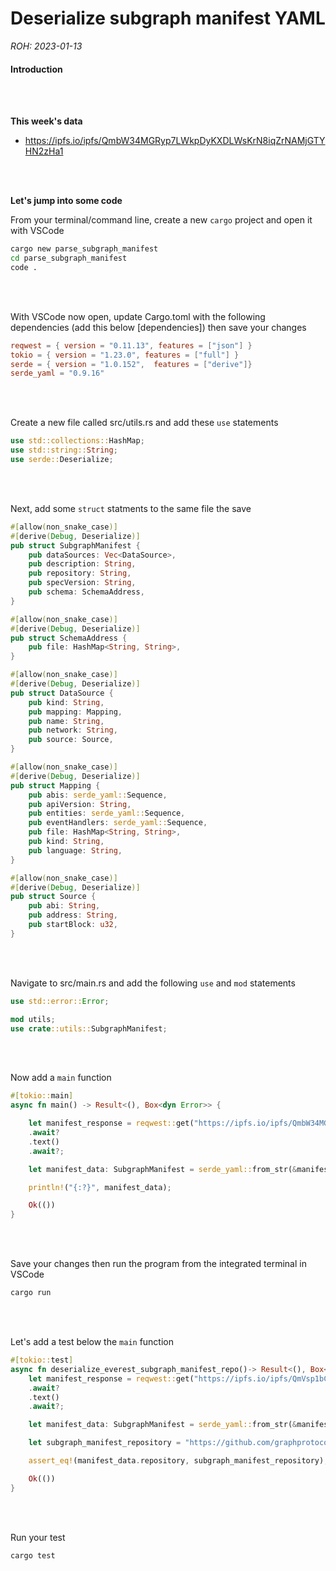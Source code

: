 # Deserialize subgraph manifest YAML

*ROH: 2023-01-13*

#### Introduction

<br>
<br>

**This week's data**
* https://ipfs.io/ipfs/QmbW34MGRyp7LWkpDyKXDLWsKrN8iqZrNAMjGTYHN2zHa1


<br>
<br>

**Let's jump into some code**

From your terminal/command line, create a new `cargo` project and open it with VSCode

``` bash
cargo new parse_subgraph_manifest
cd parse_subgraph_manifest
code .
```
<br>
<br>

With VSCode now open, update Cargo.toml with the following dependencies (add this below [dependencies]) then save your changes

``` toml
reqwest = { version = "0.11.13", features = ["json"] }
tokio = { version = "1.23.0", features = ["full"] }
serde = { version = "1.0.152",  features = ["derive"]}
serde_yaml = "0.9.16"
```
<br>
<br>

Create a new file called src/utils.rs and add these `use` statements

``` rust
use std::collections::HashMap;
use std::string::String;
use serde::Deserialize;
```
<br>
<br>

Next, add some `struct` statments to the same file the save

``` rust
#[allow(non_snake_case)]
#[derive(Debug, Deserialize)]
pub struct SubgraphManifest {
    pub dataSources: Vec<DataSource>,
    pub description: String,
    pub repository: String,
    pub specVersion: String,
    pub schema: SchemaAddress,
}

#[allow(non_snake_case)]
#[derive(Debug, Deserialize)]
pub struct SchemaAddress {
    pub file: HashMap<String, String>,
}

#[allow(non_snake_case)]
#[derive(Debug, Deserialize)]
pub struct DataSource {
    pub kind: String,
    pub mapping: Mapping,
    pub name: String,
    pub network: String,
    pub source: Source,
}

#[allow(non_snake_case)]
#[derive(Debug, Deserialize)]
pub struct Mapping {
    pub abis: serde_yaml::Sequence,
    pub apiVersion: String,
    pub entities: serde_yaml::Sequence,
    pub eventHandlers: serde_yaml::Sequence,
    pub file: HashMap<String, String>,
    pub kind: String,
    pub language: String,
}

#[allow(non_snake_case)]
#[derive(Debug, Deserialize)]
pub struct Source {
    pub abi: String,
    pub address: String,
    pub startBlock: u32,
}
```
<br>
<br>

Navigate to src/main.rs and add the following `use` and `mod` statements

``` rust
use std::error::Error;

mod utils;
use crate::utils::SubgraphManifest;
```

<br>
<br>

Now add a `main` function

``` rust
#[tokio::main]
async fn main() -> Result<(), Box<dyn Error>> {

    let manifest_response = reqwest::get("https://ipfs.io/ipfs/QmbW34MGRyp7LWkpDyKXDLWsKrN8iqZrNAMjGTYHN2zHa1")
    .await?
    .text()
    .await?;

    let manifest_data: SubgraphManifest = serde_yaml::from_str(&manifest_response).unwrap();

    println!("{:?}", manifest_data);

    Ok(())
}
```

<br>
<br>

Save your changes then run the program from the integrated terminal in VSCode

``` bash
cargo run
```

<br>
<br>


Let's add a test below the `main` function 

``` rust
#[tokio::test]
async fn deserialize_everest_subgraph_manifest_repo()-> Result<(), Box<dyn Error>> {
    let manifest_response = reqwest::get("https://ipfs.io/ipfs/QmVsp1bC9rS3rf861cXgyvsqkpdsTXKSnS4729boXZvZyH")
    .await?
    .text()
    .await?;

    let manifest_data: SubgraphManifest = serde_yaml::from_str(&manifest_response).unwrap();

    let subgraph_manifest_repository = "https://github.com/graphprotocol/everest";

    assert_eq!(manifest_data.repository, subgraph_manifest_repository);

    Ok(())
}
```

<br>
<br>


Run your test

``` bash
cargo test
```



